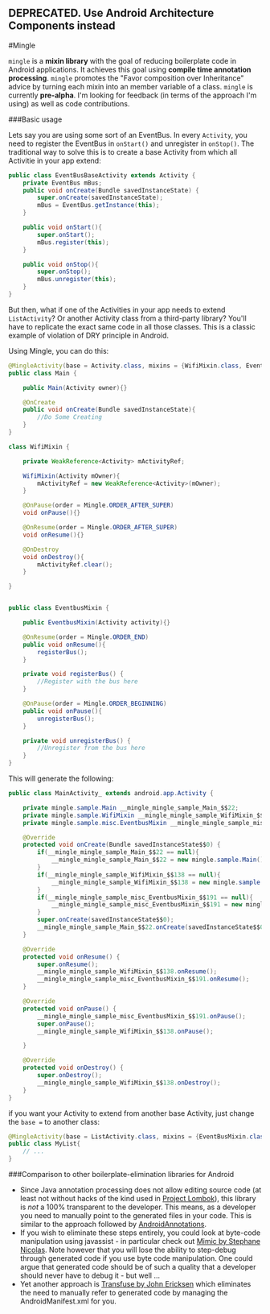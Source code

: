 ## DEPRECATED. Use Android Architecture Components instead ##

#Mingle

`mingle` is a **mixin library** with the goal of reducing boilerplate code in Android applications. It achieves this goal using **compile time annotation processing**. `mingle` promotes the "Favor composition over Inheritance" advice by turning each mixin into an member variable of a class.
`mingle` is currently **pre-alpha**. I'm looking for feedback (in terms of the approach I'm using) as well as code contributions.

###Basic usage

Lets say you are using some sort of an EventBus. In every `Activity`, you need to register the EventBus in `onStart()` and unregister in `onStop()`. The traditional way to solve this is to create a base Activity from which all Activitie in your app extend:

```java
public class EventBusBaseActivity extends Activity {
    private EventBus mBus;
    public void onCreate(Bundle savedInstanceState) {
        super.onCreate(savedInstanceState);
        mBus = EventBus.getInstance(this);
    }

    public void onStart(){
        super.onStart();
        mBus.register(this);
    }

    public void onStop(){
        super.onStop();
        mBus.unregister(this);
    }
}
```

But then, what if one of the Activities in your app needs to extend `ListActivity`? Or another Activity class from a third-party library? You'll have to replicate the exact same code in all those classes. This is a classic example of violation of DRY principle in Android.

Using Mingle, you can do this:

```java
@MingleActivity(base = Activity.class, mixins = {WifiMixin.class, EventbusMixin.class})
public class Main {

    public Main(Activity owner){}

    @OnCreate
    public void onCreate(Bundle savedInstanceState){
        //Do Some Creating
    }
}

class WifiMixin {

    private WeakReference<Activity> mActivityRef;

    WifiMixin(Activity mOwner){
        mActivityRef = new WeakReference<Activity>(mOwner);
    }

    @OnPause(order = Mingle.ORDER_AFTER_SUPER)
    void onPause(){}

    @OnResume(order = Mingle.ORDER_AFTER_SUPER)
    void onResume(){}

    @OnDestroy
    void onDestroy(){
        mActivityRef.clear();
    }

}


public class EventbusMixin {

    public EventbusMixin(Activity activity){}

    @OnResume(order = Mingle.ORDER_END)
    public void onResume(){
        registerBus();
    }

    private void registerBus() {
        //Register with the bus here
    }

    @OnPause(order = Mingle.ORDER_BEGINNING)
    public void onPause(){
        unregisterBus();
    }

    private void unregisterBus() {
        //Unregister from the bus here
    }
}
```

This will generate the following:

```java
public class MainActivity_ extends android.app.Activity {

    private mingle.sample.Main __mingle_mingle_sample_Main_$$22;
    private mingle.sample.WifiMixin __mingle_mingle_sample_WifiMixin_$$138;
    private mingle.sample.misc.EventbusMixin __mingle_mingle_sample_misc_EventbusMixin_$$191;

    @Override
    protected void onCreate(Bundle savedInstanceState$$0) {
        if(__mingle_mingle_sample_Main_$$22 == null){
            __mingle_mingle_sample_Main_$$22 = new mingle.sample.Main();
        }
        if(__mingle_mingle_sample_WifiMixin_$$138 == null){
            __mingle_mingle_sample_WifiMixin_$$138 = new mingle.sample.WifiMixin(this);
        }
        if(__mingle_mingle_sample_misc_EventbusMixin_$$191 == null){
            __mingle_mingle_sample_misc_EventbusMixin_$$191 = new mingle.sample.misc.EventbusMixin(this);
        }
        super.onCreate(savedInstanceState$$0);
        __mingle_mingle_sample_Main_$$22.onCreate(savedInstanceState$$0);
    }

    @Override
    protected void onResume() {
        super.onResume();
        __mingle_mingle_sample_WifiMixin_$$138.onResume();
        __mingle_mingle_sample_misc_EventbusMixin_$$191.onResume();
    }

    @Override
    protected void onPause() {
        __mingle_mingle_sample_misc_EventbusMixin_$$191.onPause();
        super.onPause();
        __mingle_mingle_sample_WifiMixin_$$138.onPause();

    }

    @Override
    protected void onDestroy() {
        super.onDestroy();
        __mingle_mingle_sample_WifiMixin_$$138.onDestroy();
    }
}
```

if you want your Activity to extend from another base Activity, just change the `base =` to another class:

```java
@MingleActivity(base = ListActivity.class, mixins = {EventBusMixin.class})
public class MyList{
    // ...
}
```

###Comparison to other boilerplate-elimination libraries for Android

  - Since Java annotation processing does not allow editing source code (at least not without hacks of the kind used in [Project Lombok](http://projectlombok.org/)), this library is *not* a 100% transparent to the developer. This means, as a developer you need to manually point to the generated files in your code. This is similar to the approach followed by [AndroidAnnotations](https://github.com/excilys/androidannotations/).
  - If you wish to eliminate these steps entirely, you could look at byte-code manipulation using javassist - in particular check out [Mimic by Stephane Nicolas](https://github.com/stephanenicolas/mimic). Note however that you will lose the ability to step-debug through generated code if you use byte code manipulation. One could argue that generated code should be of such a quality that a developer should never have to debug it - but well ...
  - Yet another approach is [Transfuse by John Ericksen](http://androidtransfuse.org/) which eliminates the need to manually refer to generated code by managing the AndroidManifest.xml for you.